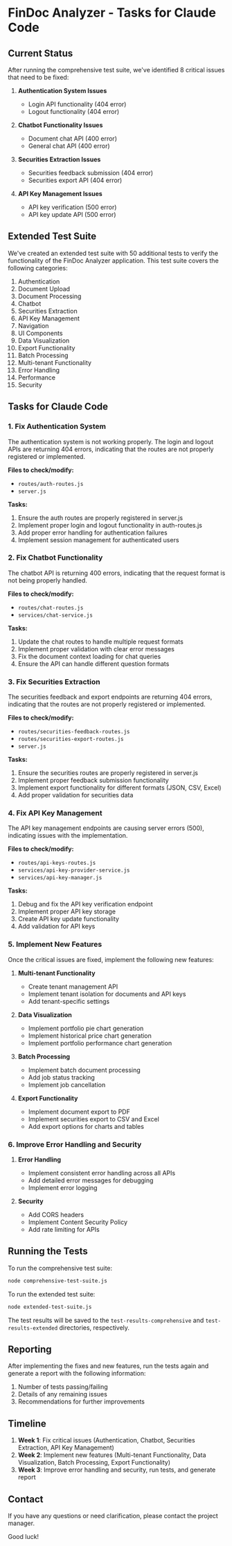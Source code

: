 # FinDoc Analyzer - Tasks for Claude Code

## Current Status

After running the comprehensive test suite, we've identified 8 critical issues that need to be fixed:

1. **Authentication System Issues**
   - Login API functionality (404 error)
   - Logout functionality (404 error)

2. **Chatbot Functionality Issues**
   - Document chat API (400 error)
   - General chat API (400 error)

3. **Securities Extraction Issues**
   - Securities feedback submission (404 error)
   - Securities export API (404 error)

4. **API Key Management Issues**
   - API key verification (500 error)
   - API key update API (500 error)

## Extended Test Suite

We've created an extended test suite with 50 additional tests to verify the functionality of the FinDoc Analyzer application. This test suite covers the following categories:

1. Authentication
2. Document Upload
3. Document Processing
4. Chatbot
5. Securities Extraction
6. API Key Management
7. Navigation
8. UI Components
9. Data Visualization
10. Export Functionality
11. Batch Processing
12. Multi-tenant Functionality
13. Error Handling
14. Performance
15. Security

## Tasks for Claude Code

### 1. Fix Authentication System

The authentication system is not working properly. The login and logout APIs are returning 404 errors, indicating that the routes are not properly registered or implemented.

**Files to check/modify:**
- `routes/auth-routes.js`
- `server.js`

**Tasks:**
1. Ensure the auth routes are properly registered in server.js
2. Implement proper login and logout functionality in auth-routes.js
3. Add proper error handling for authentication failures
4. Implement session management for authenticated users

### 2. Fix Chatbot Functionality

The chatbot API is returning 400 errors, indicating that the request format is not being properly handled.

**Files to check/modify:**
- `routes/chat-routes.js`
- `services/chat-service.js`

**Tasks:**
1. Update the chat routes to handle multiple request formats
2. Implement proper validation with clear error messages
3. Fix the document context loading for chat queries
4. Ensure the API can handle different question formats

### 3. Fix Securities Extraction

The securities feedback and export endpoints are returning 404 errors, indicating that the routes are not properly registered or implemented.

**Files to check/modify:**
- `routes/securities-feedback-routes.js`
- `routes/securities-export-routes.js`
- `server.js`

**Tasks:**
1. Ensure the securities routes are properly registered in server.js
2. Implement proper feedback submission functionality
3. Implement export functionality for different formats (JSON, CSV, Excel)
4. Add proper validation for securities data

### 4. Fix API Key Management

The API key management endpoints are causing server errors (500), indicating issues with the implementation.

**Files to check/modify:**
- `routes/api-keys-routes.js`
- `services/api-key-provider-service.js`
- `services/api-key-manager.js`

**Tasks:**
1. Debug and fix the API key verification endpoint
2. Implement proper API key storage
3. Create API key update functionality
4. Add validation for API keys

### 5. Implement New Features

Once the critical issues are fixed, implement the following new features:

1. **Multi-tenant Functionality**
   - Create tenant management API
   - Implement tenant isolation for documents and API keys
   - Add tenant-specific settings

2. **Data Visualization**
   - Implement portfolio pie chart generation
   - Implement historical price chart generation
   - Implement portfolio performance chart generation

3. **Batch Processing**
   - Implement batch document processing
   - Add job status tracking
   - Implement job cancellation

4. **Export Functionality**
   - Implement document export to PDF
   - Implement securities export to CSV and Excel
   - Add export options for charts and tables

### 6. Improve Error Handling and Security

1. **Error Handling**
   - Implement consistent error handling across all APIs
   - Add detailed error messages for debugging
   - Implement error logging

2. **Security**
   - Add CORS headers
   - Implement Content Security Policy
   - Add rate limiting for APIs

## Running the Tests

To run the comprehensive test suite:

```bash
node comprehensive-test-suite.js
```

To run the extended test suite:

```bash
node extended-test-suite.js
```

The test results will be saved to the `test-results-comprehensive` and `test-results-extended` directories, respectively.

## Reporting

After implementing the fixes and new features, run the tests again and generate a report with the following information:

1. Number of tests passing/failing
2. Details of any remaining issues
3. Recommendations for further improvements

## Timeline

1. **Week 1**: Fix critical issues (Authentication, Chatbot, Securities Extraction, API Key Management)
2. **Week 2**: Implement new features (Multi-tenant Functionality, Data Visualization, Batch Processing, Export Functionality)
3. **Week 3**: Improve error handling and security, run tests, and generate report

## Contact

If you have any questions or need clarification, please contact the project manager.

Good luck!
